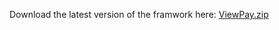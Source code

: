 
Download the latest version of the framwork here: [ViewPay.zip](https://github.com/TechViewpay/ViewPay-iOS/blob/master/Dist/ViewPay.zip?raw=true)
